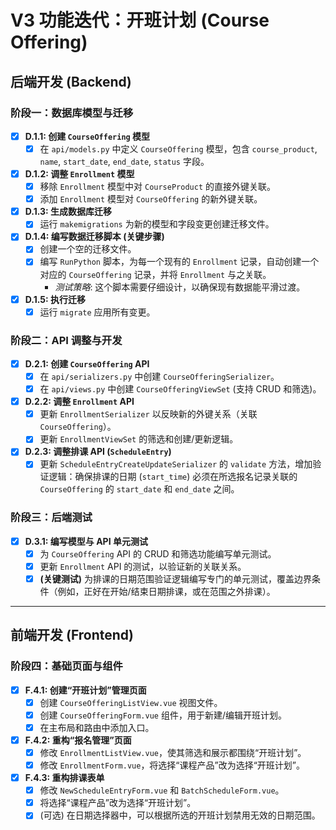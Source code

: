 # V3 功能迭代：开班计划 (Course Offering)

## 后端开发 (Backend)

### 阶段一：数据库模型与迁移

- [x] **D.1.1: 创建 `CourseOffering` 模型**
  - [x] 在 `api/models.py` 中定义 `CourseOffering` 模型，包含 `course_product`, `name`, `start_date`, `end_date`, `status` 字段。

- [x] **D.1.2: 调整 `Enrollment` 模型**
  - [x] 移除 `Enrollment` 模型中对 `CourseProduct` 的直接外键关联。
  - [x] 添加 `Enrollment` 模型对 `CourseOffering` 的新外键关联。

- [x] **D.1.3: 生成数据库迁移**
  - [x] 运行 `makemigrations` 为新的模型和字段变更创建迁移文件。

- [x] **D.1.4: 编写数据迁移脚本 (关键步骤)**
  - [x] 创建一个空的迁移文件。
  - [x] 编写 `RunPython` 脚本，为每一个现有的 `Enrollment` 记录，自动创建一个对应的 `CourseOffering` 记录，并将 `Enrollment` 与之关联。
    *   *测试策略*: 这个脚本需要仔细设计，以确保现有数据能平滑过渡。

- [x] **D.1.5: 执行迁移**
  - [x] 运行 `migrate` 应用所有变更。

### 阶段二：API 调整与开发

- [x] **D.2.1: 创建 `CourseOffering` API**
  - [x] 在 `api/serializers.py` 中创建 `CourseOfferingSerializer`。
  - [x] 在 `api/views.py` 中创建 `CourseOfferingViewSet` (支持 CRUD 和筛选)。

- [x] **D.2.2: 调整 `Enrollment` API**
  - [x] 更新 `EnrollmentSerializer` 以反映新的外键关系（关联 `CourseOffering`）。
  - [x] 更新 `EnrollmentViewSet` 的筛选和创建/更新逻辑。

- [x] **D.2.3: 调整排课 API (`ScheduleEntry`)**
  - [x] 更新 `ScheduleEntryCreateUpdateSerializer` 的 `validate` 方法，增加验证逻辑：确保排课的日期 (`start_time`) 必须在所选报名记录关联的 `CourseOffering` 的 `start_date` 和 `end_date` 之间。

### 阶段三：后端测试

- [x] **D.3.1: 编写模型与 API 单元测试**
  - [x] 为 `CourseOffering` API 的 CRUD 和筛选功能编写单元测试。
  - [x] 更新 `Enrollment` API 的测试，以验证新的关联关系。
  - [x] **(关键测试)** 为排课的日期范围验证逻辑编写专门的单元测试，覆盖边界条件（例如，正好在开始/结束日期排课，或在范围之外排课）。

---

## 前端开发 (Frontend)

### 阶段四：基础页面与组件

- [x] **F.4.1: 创建“开班计划”管理页面**
  - [x] 创建 `CourseOfferingListView.vue` 视图文件。
  - [x] 创建 `CourseOfferingForm.vue` 组件，用于新建/编辑开班计划。
  - [x] 在主布局和路由中添加入口。

- [x] **F.4.2: 重构“报名管理”页面**
  - [x] 修改 `EnrollmentListView.vue`，使其筛选和展示都围绕“开班计划”。
  - [x] 修改 `EnrollmentForm.vue`，将选择“课程产品”改为选择“开班计划”。

- [x] **F.4.3: 重构排课表单**
  - [x] 修改 `NewScheduleEntryForm.vue` 和 `BatchScheduleForm.vue`。
  - [x] 将选择“课程产品”改为选择“开班计划”。
  - [x] (可选) 在日期选择器中，可以根据所选的开班计划禁用无效的日期范围。